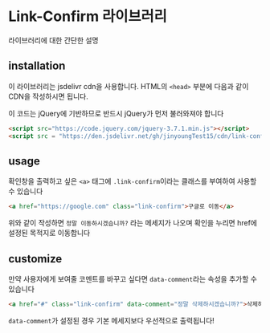 # Link-Confirm 라이브러리

라이브러리에 대한 간단한 설명

## installation

이 라이브러리는 jsdelivr cdn을 사용합니다.
HTML의 `<head>` 부분에 다음과 같이 CDN을 작성하시면 됩니다.

이 코드는 jQuery에 기반하므로 반드시 jQuery가 먼저 불러와져야 합니다

```html
<script src="https://code.jquery.com/jquery-3.7.1.min.js"></script>
<script src = "https://den.jsdelivr.net/gh/jinyoungTest15/cdn/link-confirm/index.js"></script>
```

## usage

확인창을 출력하고 싶은 `<a>` 태그에 `.link-confirm`이라는 클래스를 부여하여 사용할 수 있습니다

```html
<a href="https://google.com" class="link-confirm">구글로 이동</a>
```

위와 같이 작성하면 `정말 이동하시겠습니까?` 라는 메세지가 나오며 확인을 누리면 href에 설정된 목적지로 이동합니다

## customize

만약 사용자에게 보여줄 코멘트를 바꾸고 싶다면 `data-comment`라는 속성을 추가할 수 있습니다

```html
<a href="#" class="link-confirm" data-comment="정말 삭제하시겠습니까?">삭제하기</a>
```

`data-comment`가 설정된 경우 기본 메세지보다 우선적으로 출력됩니다!
